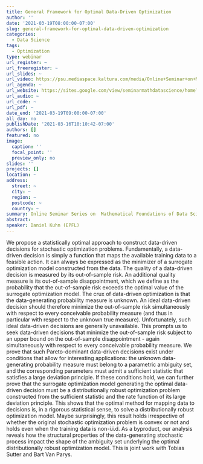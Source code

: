 ```yaml
---
title: General Framework for Optimal Data-Driven Optimization
author: ''
date: '2021-03-19T08:00:00-07:00'
slug: general-framework-for-optimal-data-driven-optimization
categories:
  - Data Science
tags:
  - Optimization
type: webinar
url_register: ~
url_freeregister: ~
url_slides: ~
url_video: https://psu.mediaspace.kaltura.com/media/Online+Seminar+on+Mathematical+Foundations+of+Data+Science/1_hsv3474w?st=765
url_agenda: ~
url_website: https://sites.google.com/view/seminarmathdatascience/home?authuser=0
url_audio: ~
url_code: ~
url_pdf: ~
date_end: '2021-03-19T09:00:00-07:00'
all_day: no
publishDate: '2021-03-16T10:10:42-07:00'
authors: []
featured: no
image:
  caption: ''
  focal_point: ''
  preview_only: no
slides: ''
projects: []
location: ~
address:
  street: ~
  city: ~
  region: ~
  postcode: ~
  country: ~
summary: Online Seminar Series on  Mathematical Foundations of Data Science
abstract: 
speaker: Daniel Kuhn (EPFL)
---
```

<!--more-->
We propose a statistically optimal approach to construct data-driven decisions for stochastic optimization problems. Fundamentally, a data-driven decision is simply a function that maps the available training data to a feasible action. It can always be expressed as the minimizer of a surrogate optimization model constructed from the data. The quality of a data-driven decision is measured by its out-of-sample risk. An additional quality measure is its out-of-sample disappointment, which we define as the probability that the out-of-sample risk exceeds the optimal value of the surrogate optimization model. The crux of data-driven optimization is that the data-generating probability measure is unknown. An ideal data-driven decision should therefore minimize the out-of-sample risk simultaneously with respect to every conceivable probability measure (and thus in particular with respect to the unknown true measure). Unfortunately, such ideal data-driven decisions are generally unavailable. This prompts us to seek data-driven decisions that minimize the out-of-sample risk subject to an upper bound on the out-of-sample disappointment - again simultaneously with respect to every conceivable probability measure. We prove that such Pareto-dominant data-driven decisions exist under conditions that allow for interesting applications: the unknown data-generating probability measure must belong to a parametric ambiguity set, and the corresponding parameters must admit a sufficient statistic that satisfies a large deviation principle. If these conditions hold, we can further prove that the surrogate optimization model generating the optimal data-driven decision must be a distributionally robust optimization problem constructed from the sufficient statistic and the rate function of its large deviation principle. This shows that the optimal method for mapping data to decisions is, in a rigorous statistical sense, to solve a distributionally robust optimization model. Maybe surprisingly, this result holds irrespective of whether the original stochastic optimization problem is convex or not and holds even when the training data is non-i.i.d. As a byproduct, our analysis reveals how the structural properties of the data-generating stochastic process impact the shape of the ambiguity set underlying the optimal distributionally robust optimization model. This is joint work with Tobias Sutter and Bart Van Parys.